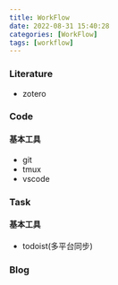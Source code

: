 ```yaml
---
title: WorkFlow
date: 2022-08-31 15:40:28
categories: [WorkFlow]
tags: [workflow]
---
```


### Literature

- zotero

### Code

#### 基本工具
- git
- tmux
- vscode


### Task

#### 基本工具
- todoist(多平台同步)



### Blog
